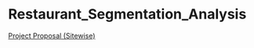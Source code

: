 # Restaurant_Segmentation_Analysis


[Project Proposal (Sitewise)](https://github.ubc.ca/MDS-2022-23/DSCI_591_capstone-proj_students/blob/main/proposals/Restaurant_Segmentation_Analysis.md)
